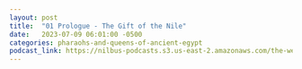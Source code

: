 ```yaml
---
layout: post
title:  "01 Prologue - The Gift of the Nile"
date:   2023-07-09 06:01:00 -0500
categories: pharaohs-and-queens-of-ancient-egypt
podcast_link: https://nilbus-podcasts.s3.us-east-2.amazonaws.com/the-well-trained-mind/Pharaohs%20and%20Queens%20of%20Ancient%20Egypt/01%20Prologue%20-%20The%20Gift%20of%20the%20Nile.mp3
---
```

